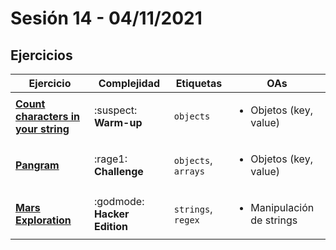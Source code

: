 # Sesión 14 - 04/11/2021

## Ejercicios

| Ejercicio                                                        | Complejidad                    | Etiquetas                    | OAs                                                                               |
| ---------------------------------------------------------------- | ------------------------------ | ---------------------------- | --------------------------------------------------------------------------------- |
| [**Count characters in your string**](../session-08/exercises/count-characters/README.md) | :suspect: **Warm-up** | `objects` | <ul><li> Objetos (key, value) </li></ul>  |
| [**Pangram**](../session-07/exercises/pangram/README.md) | :rage1: **Challenge** | `objects`, `arrays` | <ul><li>Objetos (key, value)</li></ul>  |
| [**Mars Exploration**](exercises/mars-exploration/README.md) | :godmode: **Hacker Edition** | `strings`, `regex` | <ul><li> Manipulación de strings </li></ul>  |
